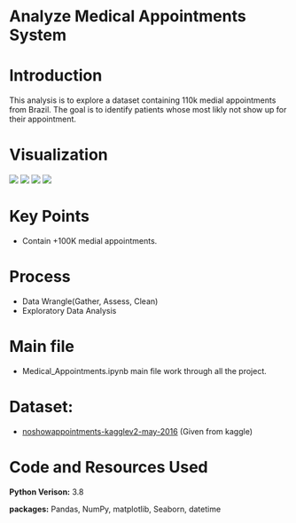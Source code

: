 # Analyze Medical Appointments System

# Introduction
This analysis is to explore a dataset containing 110k medial appointments from Brazil. The goal is to identify patients whose most likly not show up for their appointment.

# Visualization
![](https://i.imgur.com/1W3Zmfc.png)
![](https://i.imgur.com/fmrnxfU.png)
![](https://i.imgur.com/NxByovE.png)
![](https://i.imgur.com/VbUd5uj.png)

# Key Points
- Contain +100K medial appointments.

# Process
- Data Wrangle(Gather, Assess, Clean)
- Exploratory Data Analysis

# Main file
- Medical_Appointments.ipynb main file work through  all the project.

# Dataset: 
- [noshowappointments-kagglev2-may-2016](https://www.kaggle.com/joniarroba/noshowappointments) (Given from kaggle)

# Code and Resources Used
**Python Verison:** 3.8 

**packages:** Pandas, NumPy, matplotlib, Seaborn, datetime
